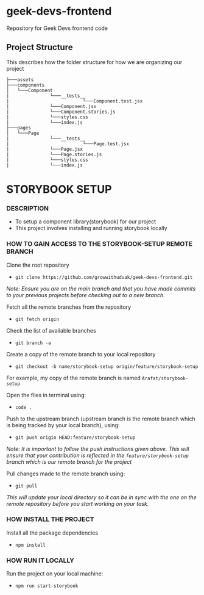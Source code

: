 # geek-devs-frontend

Repository for Geek Devs frontend code


## Project Structure

This describes how the folder structure for how we are organizing our project

```
├───assets
├───components
│   └───Component
|				└───__tests__
|							└───Component.test.jsx
|				└───Component.jsx
|				└───Component.stories.js
|				└───styles.css
|				└───index.js
├───pages
│   └───Page
|				└───__tests__
|							└───Page.test.jsx
|				└───Page.jsx
|				└───Page.stories.js
|				└───styles.css
|				└───index.js

```



## 

# STORYBOOK SETUP

### DESCRIPTION
- To setup a component library(storybook) for our project 
- This project involves installing and running storybook locally


### HOW TO GAIN ACCESS TO THE STORYBOOK-SETUP REMOTE BRANCH

Clone the root repository 
- `git clone https://github.com/growwithuduak/geek-devs-frontend.git`

*Note: Ensure you are on the main branch and that you have made commits to your previous projects before checking out to a new branch.*

Fetch all the remote branches from the repository
- `git fetch origin`

Check the list of available branches
- `git branch -a`

Create a copy of the remote branch to your local repository
- `git checkout -b name/storybook-setup origin/feature/storybook-setup`

For example, my copy of the remote branch is named `Arafat/storybook-setup`

Open the files in terminal using:
- `code .` 

Push to the upstream branch (upstream branch is the remote branch which is being tracked by your local branch), using:
- `git push origin HEAD:feature/storybook-setup`

*Note: It is important to follow the push instructions given above. This will ensure that your contribution is reflected in the `feature/storybook-setup` branch which is our remote branch for the project*

Pull changes made to the remote branch using:
- `git pull` 

*This will update your local directory so it can be in sync with the one on the remote repository before you start working on your task.*


### HOW INSTALL THE PROJECT

Install all the package dependencies
- `npm install`

### HOW RUN IT LOCALLY

Run the project on your local machine:
- `npm run start-storybook`
